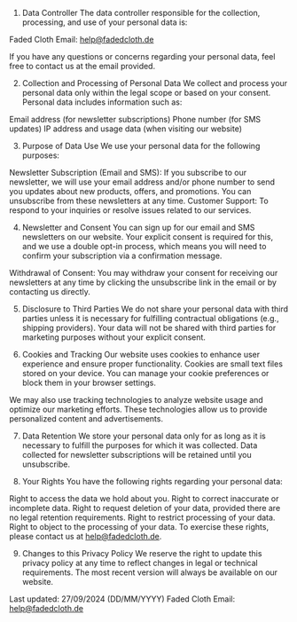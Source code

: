 1. Data Controller
The data controller responsible for the collection, processing, and use of your personal data is:

Faded Cloth 
Email: help@fadedcloth.de

If you have any questions or concerns regarding your personal data, feel free to contact us at the email provided.

2. Collection and Processing of Personal Data
We collect and process your personal data only within the legal scope or based on your consent. Personal data includes information such as:

Email address (for newsletter subscriptions)
Phone number (for SMS updates)
IP address and usage data (when visiting our website)

3. Purpose of Data Use
We use your personal data for the following purposes:

Newsletter Subscription (Email and SMS): If you subscribe to our newsletter, we will use your email address and/or phone number to send you updates about new products, offers, and promotions. You can unsubscribe from these newsletters at any time.
Customer Support: To respond to your inquiries or resolve issues related to our services.

4. Newsletter and Consent
You can sign up for our email and SMS newsletters on our website. Your explicit consent is required for this, and we use a double opt-in process, which means you will need to confirm your subscription via a confirmation message.

Withdrawal of Consent: You may withdraw your consent for receiving our newsletters at any time by clicking the unsubscribe link in the email or by contacting us directly.

5. Disclosure to Third Parties
We do not share your personal data with third parties unless it is necessary for fulfilling contractual obligations (e.g., shipping providers). Your data will not be shared with third parties for marketing purposes without your explicit consent.

6. Cookies and Tracking
Our website uses cookies to enhance user experience and ensure proper functionality. Cookies are small text files stored on your device. You can manage your cookie preferences or block them in your browser settings.

We may also use tracking technologies to analyze website usage and optimize our marketing efforts. These technologies allow us to provide personalized content and advertisements.

7. Data Retention
We store your personal data only for as long as it is necessary to fulfill the purposes for which it was collected. Data collected for newsletter subscriptions will be retained until you unsubscribe.

8. Your Rights
You have the following rights regarding your personal data:

Right to access the data we hold about you.
Right to correct inaccurate or incomplete data.
Right to request deletion of your data, provided there are no legal retention requirements.
Right to restrict processing of your data.
Right to object to the processing of your data.
To exercise these rights, please contact us at help@fadedcloth.de.

9. Changes to this Privacy Policy
We reserve the right to update this privacy policy at any time to reflect changes in legal or technical requirements. The most recent version will always be available on our website.

Last updated: 27/09/2024 (DD/MM/YYYY)
Faded Cloth
Email: help@fadedcloth.de